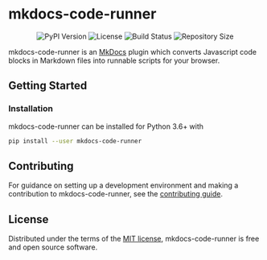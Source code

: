 <p align="center">
  <h1>mkdocs-code-runner</h1>
</p>
<p align="center">
  <img src="https://img.shields.io/pypi/v/mkdocs-code-runner" alt="PyPI Version">
  <img src="https://img.shields.io/github/license/scruffaluff/mkdocs-code-runner" alt="License">
  <img src="https://github.com/scruffaluff/mkdocs-code-runner/workflows/build/badge.svg" alt="Build Status">
  <img src="https://img.shields.io/github/repo-size/scruffaluff/mkdocs-code-runner" alt="Repository Size">
</p>

mkdocs-code-runner is an [MkDocs](https://www.mkdocs.org/) plugin which converts
Javascript code blocks in Markdown files into runnable scripts for your browser.

## Getting Started

### Installation

mkdocs-code-runner can be installed for Python 3.6+ with

```bash
pip install --user mkdocs-code-runner
```

## Contributing

For guidance on setting up a development environment and making a contribution
to mkdocs-code-runner, see the [contributing guide](CONTRIBUTING.md).

## License

Distributed under the terms of the [MIT license](LICENSE.md), mkdocs-code-runner
is free and open source software.
